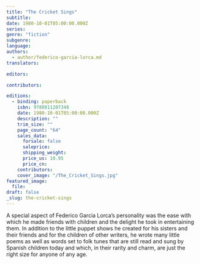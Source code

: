 ```yaml
---
title: "The Cricket Sings"
subtitle:
date: 1980-10-01T05:00:00.000Z
series:
genre: "fiction"
subgenre:
language:
authors:
  - author/federico-garcia-lorca.md
translators:

editors:

contributors:

editions:
  - binding: paperback
    isbn: 9780811207348
    date: 1980-10-01T05:00:00.000Z
    description: ""
    trim_size: ""
    page_count: "64"
    sales_data:
      forsale: false
      saleprice:
      shipping_weight:
      price_us: 10.95
      price_cn:
    contributors:
    cover_image: "/The_Cricket_Sings.jpg"
featured_image:
  file:
draft: false
_slug: the-cricket-sings
---
```


A special aspect of Federico Garcia Lorca’s personality was the ease with which he made friends with children and the delight he took in entertaining them. In addition to the little puppet shows he created for his sisters and their friends and for the children of other writers, he wrote many little poems as well as words set to folk tunes that are still read and sung by Spanish children today and which, in their rarity and charm, are just the right size for anyone of any age.

